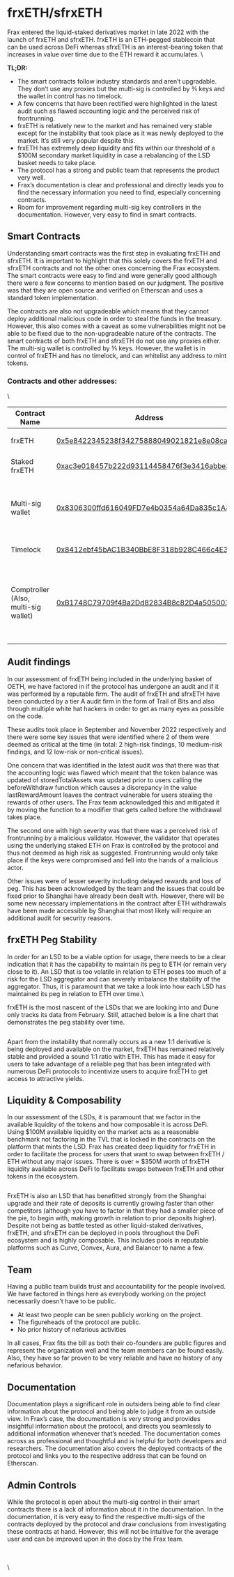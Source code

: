 # frxETH/sfrxETH

Frax entered the liquid-staked derivatives market in late 2022 with the launch of frxETH and sfrxETH. frxETH is an ETH-pegged stablecoin that can be used across DeFi whereas sfrxETH is an interest-bearing token that increases in value over time due to the ETH reward it accumulates. \


**TL;DR:**

* The smart contracts follow industry standards and aren’t upgradable. They don’t use any proxies but the multi-sig is controlled by ⅗ keys and the wallet in control has no timelock.&#x20;
* A few concerns that have been rectified were highlighted in the latest audit such as flawed accounting logic and the perceived risk of frontrunning.&#x20;
* frxETH is relatively new to the market and has remained very stable except for the instability that took place as it was newly deployed to the market. It’s still very popular despite this.&#x20;
* frxETH has extremely deep liquidity and fits within our threshold of a $100M secondary market liquidity in case a rebalancing of the LSD basket needs to take place.&#x20;
* The protocol has a strong and public team that represents the product very well.
* Frax’s documentation is clear and professional and directly leads you to find the necessary information you need to find, especially concerning contracts.
* Room for improvement regarding multi-sig key controllers in the documentation. However, very easy to find in smart contracts.&#x20;



## Smart Contracts

Understanding smart contracts was the first step in evaluating frxETH and sfrxETH. It is important to highlight that this solely covers the frxETH and sfrxETH contracts and not the other ones concerning the Frax ecosystem. The smart contracts were easy to find and were generally good although there were a few concerns to mention based on our judgment. The positive was that they are open source and verified on Etherscan and uses a standard token implementation.&#x20;

The contracts are also not upgradeable which means that they cannot deploy additional malicious code in order to steal the funds in the treasury. However, this also comes with a caveat as some vulnerabilities might not be able to be fixed due to the non-upgradeable nature of the contracts. The smart contracts of both frxETH and sfrxETH do not use any proxies either. The multi-sig wallet is controlled by ⅗ keys. However, the wallet is in control of frxETH and has no timelock, and can whitelist any address to mint tokens.&#x20;

### Contracts and other addresses:

\


| Contract Name                        | Address                                                                                                                                 | Comments                                                                     |
| ------------------------------------ | --------------------------------------------------------------------------------------------------------------------------------------- | ---------------------------------------------------------------------------- |
| frxETH                               | [0x5e8422345238f34275888049021821e8e08caa1f](https://etherscan.io/address/0x5e8422345238f34275888049021821e8e08caa1f)                   | <p><br></p>                                                                  |
| Staked frxETH                        | [0xac3e018457b222d93114458476f3e3416abbe38f](https://etherscan.io/address/0xac3e018457b222d93114458476f3e3416abbe38f)                   | <p><br></p>                                                                  |
| Multi-sig wallet                     | [0x8306300ffd616049FD7e4b0354a64Da835c1A81C](http://etherscan.io/address/0x8306300ffd616049FD7e4b0354a64Da835c1A81C)                    | <p>3/5 and owns frxETH</p><p><br></p>                                        |
| Timelock                             | [0x8412ebf45bAC1B340BbE8F318b928C466c4E39CA](https://etherscan.io/address/0x8412ebf45bAC1B340BbE8F318b928C466c4E39CA)                   | <p><br></p>                                                                  |
| Comptroller (Also, multi-sig wallet) | [0xB1748C79709f4Ba2Dd82834B8c82D4a505003f27](https://etherscan.io/address/0xB1748C79709f4Ba2Dd82834B8c82D4a505003f27#readProxyContract) | Controls timelock, shares two of the signers with the other multi-sig wallet |

## Audit findings

In our assessment of frxETH being included in the underlying basket of OETH, we have factored in if the protocol has undergone an audit and if it was performed by a reputable firm. The audit of frxETH and sfrxETH have been conducted by a tier A audit firm in the form of Trail of Bits and also through multiple white hat hackers in order to get as many eyes as possible on the code.&#x20;

These audits took place in September and November 2022 respectively and there were some key issues that were identified where 2 of them were deemed as critical at the time (in total: 2 high-risk findings, 10 medium-risk findings, and 12 low-risk or non-critical issues).&#x20;



One concern that was identified in the latest audit was that there was that the accounting logic was flawed which meant that the token balance was updated of storedTotalAssets was updated prior to users calling the beforeWithdraw function which causes a discrepancy in the value lastRewardAmount leaves the contract vulnerable for users stealing the rewards of other users. The Frax team acknowledged this and mitigated it by moving the function to a modifier that gets called before the withdrawal takes place.&#x20;



The second one with high severity was that there was a perceived risk of frontrunning by a malicious validator. However, the validator that operates using the underlying staked ETH on Frax is controlled by the protocol and thus not deemed as high risk as suggested. Frontrunning would only take place if the keys were compromised and fell into the hands of a malicious actor.&#x20;



Other issues were of lesser severity including delayed rewards and loss of peg. This has been acknowledged by the team and the issues that could be fixed prior to Shanghai have already been dealt with. However, there will be some new necessary implementations in the contract after ETH withdrawals have been made accessible by Shanghai that most likely will require an additional audit for security reasons.&#x20;

## frxETH Peg Stability

In order for an LSD to be a viable option for usage, there needs to be a clear indication that it has the capability to maintain its peg to ETH (or remain very close to it). An LSD that is too volatile in relation to ETH poses too much of a risk for the LSD aggregator and can severely imbalance the stability of the aggregator. Thus, it is paramount that we take a look into how each LSD has maintained its peg in relation to ETH over time.\


frxETH is the most nascent of the LSDs that we are looking into and Dune only tracks its data from February. Still, attached below is a line chart that demonstrates the peg stability over time.

<figure><img src="../../.gitbook/assets/Screen Shot 2023-04-24 at 20.02.47.png" alt=""><figcaption></figcaption></figure>

Apart from the instability that normally occurs as a new 1:1 derivative is being deployed and available on the market, frxETH has remained relatively stable and provided a sound 1:1 ratio with ETH. This has made it easy for users to take advantage of a reliable peg that has been integrated with numerous DeFi protocols to incentivize users to acquire frxETH to get access to attractive yields.&#x20;

## Liquidity & Composability

In our assessment of the LSDs, it is paramount that we factor in the available liquidity of the tokens and how composable it is across DeFi. Using $100M available liquidity on the market acts as a reasonable benchmark not factoring in the TVL that is locked in the contracts on the platform that mints the LSD. Frax has created deep liquidity for frxETH in order to facilitate the process for users that want to swap between frxETH / ETH without any major issues. There is over ≈ $350M worth of frxETH liquidity available across DeFi to facilitate swaps between frxETH and other tokens in the ecosystem.&#x20;

<figure><img src="../../.gitbook/assets/Screen Shot 2023-04-24 at 20.06.02.png" alt=""><figcaption></figcaption></figure>

FrxETH is also an LSD that has benefitted strongly from the Shanghai upgrade and their rate of deposits is currently growing faster than other competitors (although you have to factor in that they had a smaller piece of the pie, to begin with, making growth in relation to prior deposits higher). Despite not being as battle tested as other liquid-staked derivatives, frxETH, and sfrxETH can be deployed in pools throughout the DeFi ecosystem and is highly composable. This includes pools in reputable platforms such as Curve, Convex, Aura, and Balancer to name a few.&#x20;

## Team

Having a public team builds trust and accountability for the people involved. We have factored in things here as everybody working on the project necessarily doesn’t have to be public.

* At least two people can be seen publicly working on the project.&#x20;
* The figureheads of the protocol are public.
* No prior history of nefarious activities

In all cases, Frax fits the bill as both their co-founders are public figures and represent the organization well and the team members can be found easily. Also, they have so far proven to be very reliable and have no history of any nefarious behavior.

## Documentation

Documentation plays a significant role in outsiders being able to find clear information about the protocol and being able to judge it from an outside view. In Frax’s case, the documentation is very strong and provides insightful information about the protocol, and directs you seamlessly to additional information whenever that’s needed. The documentation comes across as professional and thoughtful and is helpful for both developers and researchers. The documentation also covers the deployed contracts of the protocol and links you to the respective address that can be found on Etherscan.&#x20;

## Admin Controls

While the protocol is open about the multi-sig control in their smart contracts there is a lack of information about it in the documentation. In the documentation, it is very easy to find the respective multi-sigs of the contracts deployed by the protocol and draw conclusions from investigating these contracts at hand. However, this will not be intuitive for the average user and can be improved upon in the docs by the Frax team.

\
\
\
